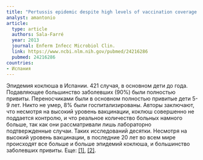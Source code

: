 ```yaml
---
title: "Pertussis epidemic despite high levels of vaccination coverage with acellular pertussis vaccine"
analyst: amantonio
article:
  type: article
  authors: Sala-Farré
  year: 2013
  journal: Enferm Infecc Microbiol Clin.
  link: https://www.ncbi.nlm.nih.gov/pubmed/24216286
  pubmed: 24216286
countries:
- Испания
---
```


Эпидемия коклюша в Испании. 421 случая, в основном дети до года. Подавляющее большинство заболевших (90%) были полностью привиты. Переносчиками были в основном полностью привитые дети 5-9 лет. Никто не умер, 8% были госпитализированы. Авторы заключают, что несмотря на высокий уровень вакцинации, коклюш совершенно не поддается контролю, и что реальное количество больных намного больше, так как они рассматривали лишь лабораторно подтвержденные случаи.
Таких исследований десятки. Несмотря на высокий уровень вакцинации, в последние 20 лет во всем мире происходят все больше и больше эпидемий коклюша, и большинство заболевших привиты. Еще: [[1]](https://www.ncbi.nlm.nih.gov/pubmed/16805226), [[2]](https://www.ncbi.nlm.nih.gov/pubmed/17991391).

